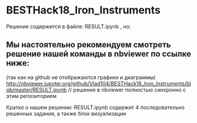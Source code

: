 # BESTHack18_Iron_Instruments
Решение содержится в файле: RESULT.ipynb , но:
## Мы настоятельно рекомендуем смотреть решение нашей команды в nbviewer по ссылке ниже:
(так как на github не отображаются графики и диаграммы)
http://nbviewer.jupyter.org/github/Vlad104/BESTHack18_Iron_Instruments/blob/master/RESULT.ipynb
// решение в nbviewer полностью синхронно с этим репозиторием

Кратко о нашем решении:
RESULT.ipynb содержит 4 последовательно решенных задания, а также блок визуализации
